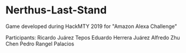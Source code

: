 # Nerthus-Last-Stand
Game developed during HackMTY 2019 for "Amazon Alexa Challenge"

Participants:
Ricardo Juárez Tepos
Eduardo Herrera Juárez
Alfredo Zhu Chen
Pedro Rangel Palacios
